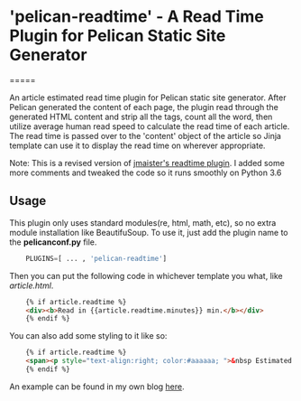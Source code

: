 # 'pelican-readtime' - A Read Time Plugin for Pelican Static Site Generator
=====

An article estimated read time plugin for Pelican static site generator. After Pelican generated the content of each page, the plugin read through the generated HTML content and strip all the tags, count all the word, then utilize average human read speed to calculate the read time of each article. The read time is passed over to the 'content' object of the article so Jinja template can use it to display the read time on wherever appropriate.


Note: This is a revised version of [jmaister's readtime plugin](https://github.com/jmaister/readtime). I added some more comments and tweaked the code so it runs smoothly on Python 3.6

Usage
-----

This plugin only uses standard modules(re, html, math, etc), so no extra module installation like BeautifuSoup. To use it, just add the plugin name to the **pelicanconf.py** file.
```python
    PLUGINS=[ ... , 'pelican-readtime']
```
Then you can put the following code in whichever template you what, like *article.html*. 
```html
    {% if article.readtime %}
    <div><b>Read in {{article.readtime.minutes}} min.</b></div>
    {% endif %}
```

You can also add some styling to it like so:
```html
    {% if article.readtime %}
    <span><p style="text-align:right; color:#aaaaaa; ">&nbsp Estimated read time: {{article.readtime.minutes}} min.</p></span>
    {% endif %}
```
An example can be found in my own blog [here](https://wayofnumbers.github.io/).
